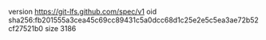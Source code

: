 version https://git-lfs.github.com/spec/v1
oid sha256:fb201555a3cea45c69cc89431c5a0dcc68d1c25e2e5c5ea3ae72b52cf27521b0
size 3186
